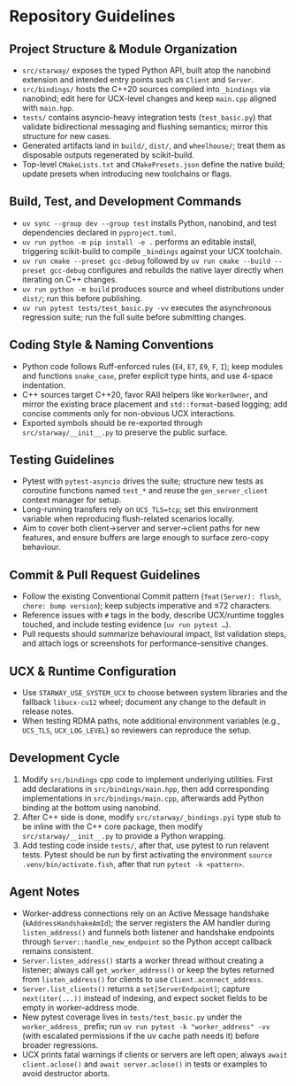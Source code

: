# Repository Guidelines

## Project Structure & Module Organization

- `src/starway/` exposes the typed Python API, built atop the nanobind extension and intended entry points such as `Client` and `Server`.
- `src/bindings/` hosts the C++20 sources compiled into `_bindings` via nanobind; edit here for UCX-level changes and keep `main.cpp` aligned with `main.hpp`.
- `tests/` contains asyncio-heavy integration tests (`test_basic.py`) that validate bidirectional messaging and flushing semantics; mirror this structure for new cases.
- Generated artifacts land in `build/`, `dist/`, and `wheelhouse/`; treat them as disposable outputs regenerated by scikit-build.
- Top-level `CMakeLists.txt` and `CMakePresets.json` define the native build; update presets when introducing new toolchains or flags.

## Build, Test, and Development Commands

- `uv sync --group dev --group test` installs Python, nanobind, and test dependencies declared in `pyproject.toml`.
- `uv run python -m pip install -e .` performs an editable install, triggering scikit-build to compile `_bindings` against your UCX toolchain.
- `uv run cmake --preset gcc-debug` followed by `uv run cmake --build --preset gcc-debug` configures and rebuilds the native layer directly when iterating on C++ changes.
- `uv run python -m build` produces source and wheel distributions under `dist/`; run this before publishing.
- `uv run pytest tests/test_basic.py -vv` executes the asynchronous regression suite; run the full suite before submitting changes.

## Coding Style & Naming Conventions

- Python code follows Ruff-enforced rules (`E4`, `E7`, `E9`, `F`, `I`); keep modules and functions `snake_case`, prefer explicit type hints, and use 4-space indentation.
- C++ sources target C++20, favor RAII helpers like `WorkerOwner`, and mirror the existing brace placement and `std::format`-based logging; add concise comments only for non-obvious UCX interactions.
- Exported symbols should be re-exported through `src/starway/__init__.py` to preserve the public surface.

## Testing Guidelines

- Pytest with `pytest-asyncio` drives the suite; structure new tests as coroutine functions named `test_*` and reuse the `gen_server_client` context manager for setup.
- Long-running transfers rely on `UCS_TLS=tcp`; set this environment variable when reproducing flush-related scenarios locally.
- Aim to cover both client→server and server→client paths for new features, and ensure buffers are large enough to surface zero-copy behaviour.

## Commit & Pull Request Guidelines

- Follow the existing Conventional Commit pattern (`feat(Server): flush`, `chore: bump version`); keep subjects imperative and ≤72 characters.
- Reference issues with `#` tags in the body, describe UCX/runtime toggles touched, and include testing evidence (`uv run pytest …`).
- Pull requests should summarize behavioural impact, list validation steps, and attach logs or screenshots for performance-sensitive changes.

## UCX & Runtime Configuration

- Use `STARWAY_USE_SYSTEM_UCX` to choose between system libraries and the fallback `libucx-cu12` wheel; document any change to the default in release notes.
- When testing RDMA paths, note additional environment variables (e.g., `UCS_TLS`, `UCX_LOG_LEVEL`) so reviewers can reproduce the setup.

## Development Cycle

1. Modify `src/bindings` cpp code to implement underlying utilities. First add declarations in `src/bindings/main.hpp`, then add corresponding implementations in `src/bindings/main.cpp`, afterwards add Python binding at the bottom using nanobind.
2. After C++ side is done, modify `src/starway/_bindings.pyi` type stub to be inline with the C++ core package, then modify `src/starway/__init__.py` to provide a Python wrapping.
3. Add testing code inside `tests/`, after that, use pytest to run relavent tests. Pytest should be run by first activating the environment `source .venv/bin/activate.fish`, after that run `pytest -k <pattern>`.

## Agent Notes

- Worker-address connections rely on an Active Message handshake (`kAddressHandshakeAmId`); the server registers the AM handler during `listen_address()` and funnels both listener and handshake endpoints through `Server::handle_new_endpoint` so the Python accept callback remains consistent.
- `Server.listen_address()` starts a worker thread without creating a listener; always call `get_worker_address()` or keep the bytes returned from `listen_address()` for clients to use `Client.aconnect_address`.
- `Server.list_clients()` returns a `set[ServerEndpoint]`; capture `next(iter(...))` instead of indexing, and expect socket fields to be empty in worker-address mode.
- New pytest coverage lives in `tests/test_basic.py` under the `worker_address_` prefix; run `uv run pytest -k "worker_address" -vv` (with escalated permissions if the uv cache path needs it) before broader regressions.
- UCX prints fatal warnings if clients or servers are left open; always `await client.aclose()` and `await server.aclose()` in tests or examples to avoid destructor aborts.

